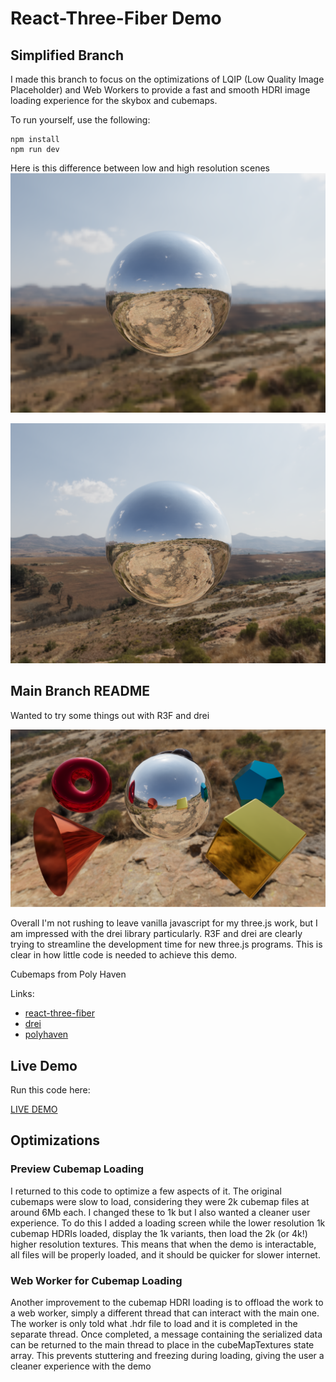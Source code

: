 # React-Three-Fiber Demo

## Simplified Branch

I made this branch to focus on the optimizations of LQIP (Low Quality Image Placeholder) and Web Workers to provide a fast and smooth HDRI image loading experience for the skybox and cubemaps.

To run yourself, use the following:
```
npm install
npm run dev
```

Here is this difference between low and high resolution scenes
![](https://github.com/dansh0/react-three-fiber-demo/blob/simplified/public/lowRes.png)

![](https://github.com/dansh0/react-three-fiber-demo/blob/simplified/public/highRes.png)


## Main Branch README

Wanted to try some things out with R3F and drei

![](https://github.com/dansh0/react-three-fiber-demo/blob/main/public/screenshot.png)

Overall I'm not rushing to leave vanilla javascript for my three.js work, but I am impressed with the drei library particularly. R3F and drei are clearly trying to streamline the development time for new three.js programs. This is clear in how little code is needed to achieve this demo.

Cubemaps from Poly Haven

Links:
- [react-three-fiber](https://github.com/pmndrs/react-three-fiber)
- [drei](https://github.com/pmndrs/drei)
- [polyhaven](https://polyhaven.com/hdris)

## Live Demo

Run this code here:

[LIVE DEMO](https://shores.design/index.php/react-three-fiber-demo/)

## Optimizations

### Preview Cubemap Loading

I returned to this code to optimize a few aspects of it. The original cubemaps were slow to load, considering they were 2k cubemap files at around 6Mb each. I changed these to 1k but I also wanted a cleaner user experience. To do this I added a loading screen while the lower resolution 1k cubemap HDRIs loaded, display the 1k variants, then load the 2k (or 4k!) higher resolution textures. This means that when the demo is interactable, all files will be properly loaded, and it should be quicker for slower internet.

### Web Worker for Cubemap Loading

Another improvement to the cubemap HDRI loading is to offload the work to a web worker, simply a different thread that can interact with the main one. The worker is only told what .hdr file to load and it is completed in the separate thread. Once completed, a message containing the serialized data can be returned to the main thread to place in the cubeMapTextures state array. This prevents stuttering and freezing during loading, giving the user a cleaner experience with the demo
